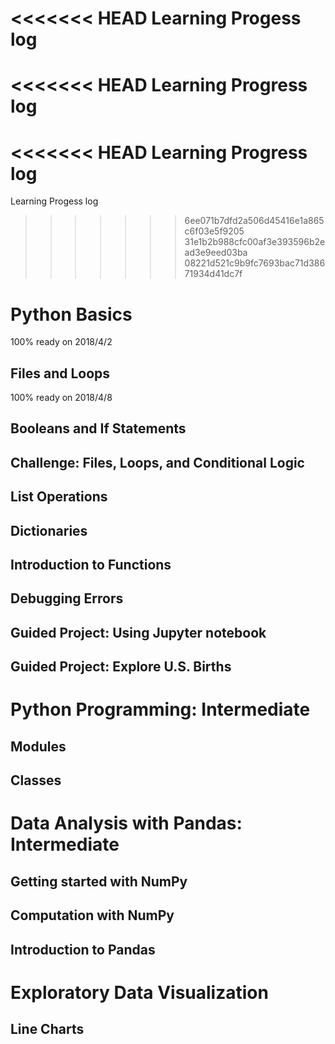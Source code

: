 <<<<<<< HEAD
Learning Progess log
=======
<<<<<<< HEAD
Learning Progress log
=======
<<<<<<< HEAD
Learning Progress log
=======
Learning Progess log
>>>>>>> 6ee071b7dfd2a506d45416e1a865c6f03e5f9205
>>>>>>> 31e1b2b988cfc00af3e393596b2ead3e9eed03ba
>>>>>>> 08221d521c9b9fc7693bac71d38671934d41dc7f


# Python Basics
   100% ready on 2018/4/2
## Files and Loops
   100% ready on 2018/4/8

## Booleans and If Statements

## Challenge: Files, Loops, and Conditional Logic

## List Operations

## Dictionaries

## Introduction to Functions

## Debugging Errors

## Guided Project: Using Jupyter notebook

## Guided Project: Explore U.S. Births

# Python Programming: Intermediate

## Modules

## Classes

# Data Analysis with Pandas: Intermediate

## Getting started with NumPy
## Computation with NumPy
## Introduction to Pandas

# Exploratory Data Visualization

## Line Charts
